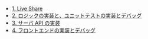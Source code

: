 - [1. Live Share](./1.liveshare.md)
- [2. ロジックの実装と、ユニットテストの実装とデバッグ](./2.unittest.md)
- [3. サーバ API の実装](./3.server.md)
- [4. フロントエンドの実装とデバッグ](./4.frontend.md)
